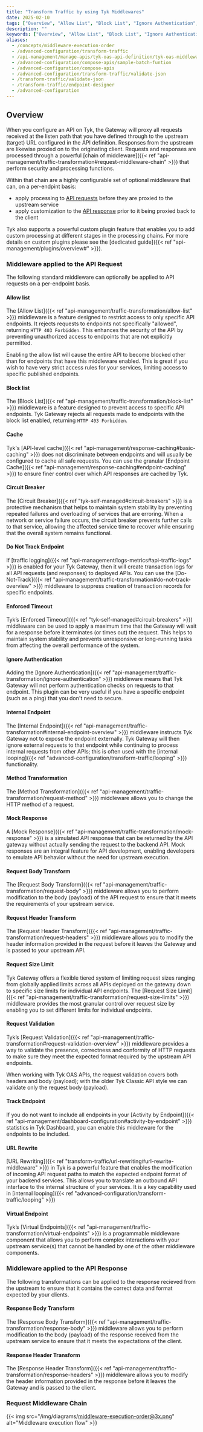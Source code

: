 ```yaml
---
title: "Transform Traffic by using Tyk Middlewares"
date: 2025-02-10
tags: ["Overview", "Allow List", "Block List", "Ignore Authentication", "Internal Endpoint", "Request Method ", "Request Body ", "Request Headers ", "Response Body", "Response Headers", "Request Validation", "Mock Response", "Virtual Endpoints", "Go Templates", "JQ Transforms", "Request Context Variables"]
description: ""
keywords: ["Overview", "Allow List", "Block List", "Ignore Authentication", "Internal Endpoint", "Request Method ", "Request Body ", "Request Headers ", "Response Body", "Response Headers", "Request Validation", "Mock Response", "Virtual Endpoints", "Go Templates", "JQ Transforms", "Request Context Variables"]
aliases:
  - /concepts/middleware-execution-order
  - /advanced-configuration/transform-traffic
  - /api-management/manage-apis/tyk-oas-api-definition/tyk-oas-middleware
  - /advanced-configuration/compose-apis/sample-batch-funtion
  - /advanced-configuration/compose-apis
  - /advanced-configuration/transform-traffic/validate-json
  - /transform-traffic/validate-json
  - /transform-traffic/endpoint-designer
  - /advanced-configuration
---
```


## Overview

When you configure an API on Tyk, the Gateway will proxy all requests received at the listen path that you have defined through to the upstream (target) URL configured in the API definition. Responses from the upstream are likewise proxied on to the originating client. Requests and responses are processed through a powerful [chain of middleware]({{< ref "api-management/traffic-transformation#request-middleware-chain" >}}) that perform security and processing functions.

Within that chain are a highly configurable set of optional middleware that can, on a per-endpint basis:
- apply processing to [API requests](#middleware-applied-to-the-api-request) before they are proxied to the upstream service
- apply customization to the [API response](#middleware-applied-to-the-api-response) prior to it being proxied back to the client

Tyk also supports a powerful custom plugin feature that enables you to add custom processing at different stages in the processing chains. For more details on custom plugins please see the [dedicated guide]({{< ref "api-management/plugins/overview#" >}}).

### Middleware applied to the API Request

The following standard middleware can optionally be applied to API requests on a per-endpoint basis.

#### Allow list

The [Allow List]({{< ref "api-management/traffic-transformation/allow-list" >}}) middleware is a feature designed to restrict access to only specific API endpoints. It rejects requests to endpoints not specifically "allowed", returning `HTTP 403 Forbidden`. This enhances the security of the API by preventing unauthorized access to endpoints that are not explicitly permitted.

Enabling the allow list will cause the entire API to become blocked other than for endpoints that have this middleware enabled. This is great if you wish to have very strict access rules for your services, limiting access to specific published endpoints.

#### Block list

The [Block List]({{< ref "api-management/traffic-transformation/block-list" >}})  middleware is a feature designed to prevent access to specific API endpoints. Tyk Gateway rejects all requests made to endpoints with the block list enabled, returning `HTTP 403 Forbidden`. 

#### Cache

Tyk's [API-level cache]({{< ref "api-management/response-caching#basic-caching" >}}) does not discriminate between endpoints and will usually be configured to cache all safe requests. You can use the granular [Endpoint Cache]({{< ref "api-management/response-caching#endpoint-caching" >}}) to ensure finer control over which API responses are cached by Tyk.

#### Circuit Breaker

The [Circuit Breaker]({{< ref "tyk-self-managed#circuit-breakers" >}}) is a protective mechanism that helps to maintain system stability by preventing repeated failures and overloading of services that are erroring. When a network or service failure occurs, the circuit breaker prevents further calls to that service, allowing the affected service time to recover while ensuring that the overall system remains functional.

#### Do Not Track Endpoint

If [traffic logging]({{< ref "api-management/logs-metrics#api-traffic-logs" >}}) is enabled for your Tyk Gateway, then it will create transaction logs for all API requests (and responses) to deployed APIs. You can use the [Do-Not-Track]({{< ref "api-management/traffic-transformation#do-not-track-overview" >}}) middleware to suppress creation of transaction records for specific endpoints.

#### Enforced Timeout

Tyk’s [Enforced Timeout]({{< ref "tyk-self-managed#circuit-breakers" >}}) middleware can be used to apply a maximum time that the Gateway will wait for a response before it terminates (or times out) the request. This helps to maintain system stability and prevents unresponsive or long-running tasks from affecting the overall performance of the system.

#### Ignore Authentication

Adding the [Ignore Authentication]({{< ref "api-management/traffic-transformation/ignore-authentication" >}}) middleware means that Tyk Gateway will not perform authentication checks on requests to that endpoint. This plugin can be very useful if you have a specific endpoint (such as a ping) that you don't need to secure.

#### Internal Endpoint

The [Internal Endpoint]({{< ref "api-management/traffic-transformation#internal-endpoint-overview" >}}) middleware instructs Tyk Gateway not to expose the endpoint externally. Tyk Gateway will then ignore external requests to that endpoint while continuing to process internal requests from other APIs; this is often used with the [internal looping]({{< ref "advanced-configuration/transform-traffic/looping" >}}) functionality.

#### Method Transformation

The [Method Transformation]({{< ref "api-management/traffic-transformation/request-method" >}}) middleware allows you to change the HTTP method of a request.

#### Mock Response

A [Mock Response]({{< ref "api-management/traffic-transformation/mock-response" >}}) is a simulated API response that can be returned by the API gateway without actually sending the request to the backend API. Mock responses are an integral feature for API development, enabling developers to emulate API behavior without the need for upstream execution.

#### Request Body Transform

The [Request Body Transform]({{< ref "api-management/traffic-transformation/request-body" >}}) middleware allows you to perform modification to the body (payload) of the API request to ensure that it meets the requirements of your upstream service.

#### Request Header Transform

The [Request Header Transform]({{< ref "api-management/traffic-transformation/request-headers" >}}) middleware allows you to modify the header information provided in the request before it leaves the Gateway and is passed to your upstream API.

#### Request Size Limit

Tyk Gateway offers a flexible tiered system of limiting request sizes ranging from globally applied limits across all APIs deployed on the gateway down to specific size limits for individual API endpoints. The [Request Size Limit]({{< ref "api-management/traffic-transformation/request-size-limits" >}}) middleware provides the most granular control over request size by enabling you to set different limits for individual endpoints.

#### Request Validation

Tyk’s [Request Validation]({{< ref "api-management/traffic-transformation#request-validation-overview" >}}) middleware provides a way to validate the presence, correctness and conformity of HTTP requests to make sure they meet the expected format required by the upstream API endpoints.

When working with Tyk OAS APIs, the request validation covers both headers and body (payload); with the older Tyk Classic API style we can validate only the request body (payload).

#### Track Endpoint

If you do not want to include all endpoints in your [Activity by Endpoint]({{< ref "api-management/dashboard-configuration#activity-by-endpoint" >}}) statistics in Tyk Dashboard, you can enable this middleware for the endpoints to be included. 

#### URL Rewrite

[URL Rewriting]({{< ref "transform-traffic/url-rewriting#url-rewrite-middleware" >}}) in Tyk is a powerful feature that enables the modification of incoming API request paths to match the expected endpoint format of your backend services. This allows you to translate an outbound API interface to the internal structure of your services. It is a key capability used in [internal looping]({{< ref "advanced-configuration/transform-traffic/looping" >}})

#### Virtual Endpoint

Tyk’s [Virtual Endpoints]({{< ref "api-management/traffic-transformation/virtual-endpoints" >}}) is a programmable middleware component that allows you to perform complex interactions with your upstream service(s) that cannot be handled by one of the other middleware components.

### Middleware applied to the API Response

The following transformations can be applied to the response recieved from the upstream to ensure that it contains the correct data and format expected by your clients.

#### Response Body Transform

The [Response Body Transform]({{< ref "api-management/traffic-transformation/response-body" >}}) middleware allows you to perform modification to the body (payload) of the response received from the upstream service to ensure that it meets the expectations of the client.

#### Response Header Transform

The [Response Header Transform]({{< ref "api-management/traffic-transformation/response-headers" >}}) middleware allows you to modify the header information provided in the response before it leaves the Gateway and is passed to the client.
### Request Middleware Chain

{{< img src="/img/diagrams/middleware-execution-order@3x.png" alt="Middleware execution flow" >}}
